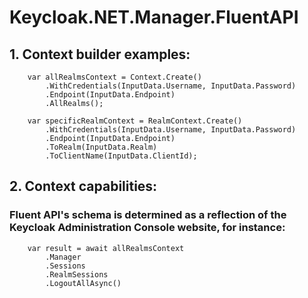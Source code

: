 # Keycloak.NET.Manager.FluentAPI
## 1. Context builder examples:

```
	var allRealmsContext = Context.Create()
		.WithCredentials(InputData.Username, InputData.Password)
		.Endpoint(InputData.Endpoint)
		.AllRealms();

	var specificRealmContext = RealmContext.Create()
		.WithCredentials(InputData.Username, InputData.Password)
		.Endpoint(InputData.Endpoint)
		.ToRealm(InputData.Realm)
		.ToClientName(InputData.ClientId);
```

## 2. Context capabilities: 
### Fluent API's schema is determined as a reflection of the Keycloak Administration Console website, for instance:
```
	var result = await allRealmsContext
		.Manager
		.Sessions
		.RealmSessions
		.LogoutAllAsync()
```
